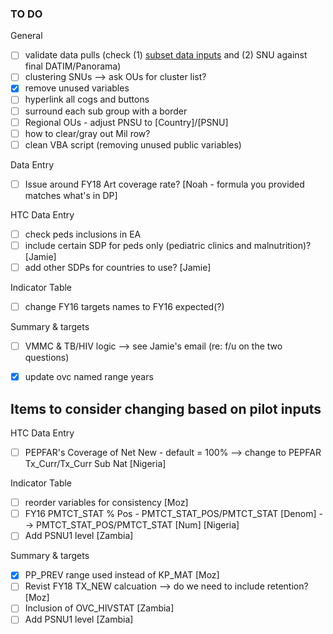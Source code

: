 
### TO DO

General
- [ ] validate data pulls (check (1) [subset data inputs](https://github.com/achafetz/ICPI/blob/master/DataPack/Documents/DP_Indicators.md) and (2) SNU against final DATIM/Panorama)
- [ ] clustering SNUs --> ask OUs for cluster list?
- [x] remove unused variables
- [ ] hyperlink all cogs and buttons
- [ ] surround each sub group with a border
- [ ] Regional OUs - adjust PNSU to [Country]/[PSNU]
- [ ] how to clear/gray out Mil row?
- [ ] clean VBA script (removing unused public variables)

Data Entry
- [ ] Issue around FY18 Art coverage rate? [Noah - formula you provided matches what's in DP]

HTC Data Entry
- [ ] check peds inclusions in EA
- [ ] include certain SDP for peds only (pediatric clinics and malnutrition)? [Jamie]
- [ ] add other SDPs for countries to use? [Jamie]

Indicator Table
- [ ] change FY16 targets names to FY16 expected(?)

Summary & targets
- [ ] VMMC & TB/HIV logic --> see Jamie's email (re: f/u on the two questions)
- [x] update ovc named range years


## Items to consider changing based on pilot inputs
HTC Data Entry
- [ ] PEPFAR's Coverage of Net New - default = 100% --> change to PEPFAR Tx_Curr/Tx_Curr Sub Nat [Nigeria]

Indicator Table
- [ ] reorder variables for consistency [Moz]
- [ ] FY16 PMTCT_STAT % Pos - PMTCT_STAT_POS/PMTCT_STAT [Denom] --> PMTCT_STAT_POS/PMTCT_STAT [Num] [Nigeria]
- [ ] Add PSNU1 level [Zambia]

Summary & targets
- [x] PP_PREV range used instead of KP_MAT [Moz]
- [ ] Revist FY18 TX_NEW calcuation --> do we need to include retention? [Moz]
- [ ] Inclusion of OVC_HIVSTAT [Zambia]
- [ ] Add PSNU1 level [Zambia]
